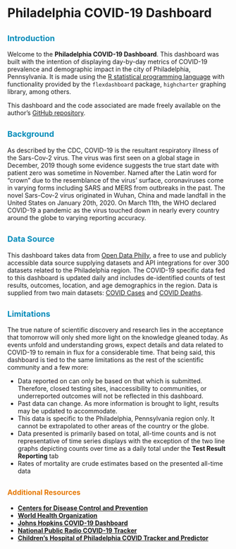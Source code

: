 # Philadelphia COVID-19 Dashboard

## <span style="color: #008cba; font-size:18px;">**Introduction**</span>

Welcome to the **Philadelphia COVID-19 Dashboard**. This dashboard was built with the intention of displaying day-by-day metrics of COVID-19 prevalence and demographic impact in the city of Philadelphia, Pennsylvania. It is made using the [R statistical programming language](https://www.r-project.org/about.html) with functionality provided by the `flexdashboard` package, `highcharter` graphing library, among others.

This dashboard and the code associated are made freely available on the author’s [GitHub repository](https://github.com/rsh52/COVID_Research).

## <span style="color: #008cba; font-size:18px ">**Background**</span>

As described by the CDC, COVID-19 is the resultant respiratory illness of the Sars-Cov-2 virus. The virus was first seen on a global stage in December, 2019 though some evidence suggests the true start date with patient zero was sometime in November. Named after the Latin word for “crown” due to the resemblance of the virus’ surface, coronaviruses come in varying forms including SARS and MERS from outbreaks in the past. The novel Sars-Cov-2 virus originated in Wuhan, China and made landfall in the United States on January 20th, 2020. On March 11th, the WHO declared COVID-19 a pandemic as the virus touched down in nearly every country around the globe to varying reporting accuracy. 

## <span style="color: #008cba; font-size:18px ">**Data Source**</span>

This dashboard takes data from [Open Data Philly](https://www.opendataphilly.org/), a free to use and publicly accessible data source supplying datasets and API integrations for over 300 datasets related to the Philadelphia region. The COVID-19 specific data fed to this dashboard is updated daily and includes de-identified counts of test results, outcomes, location, and age demographics in the region. Data is supplied from two main datasets: [COVID Cases](https://www.opendataphilly.org/dataset/covid-cases) and [COVID Deaths](https://www.opendataphilly.org/dataset/covid-deaths).

## <span style="color: #008cba; font-size:18px ">**Limitations**</span>

The true nature of scientific discovery and research lies in the acceptance that tomorrow will only shed more light on the knowledge gleaned today. As events unfold and understanding grows, expect details and data related to COVID-19 to remain in flux for a considerable time. That being said, this dashboard is tied to the same limitations as the rest of the scientific community and a few more:

- Data reported on can only be based on that which is submitted. Therefore, closed testing sites, inaccessibility to communities, or underreported outcomes will not be reflected in this dashboard.
- Past data can change. As more information is brought to light, results may be updated to accommodate.
- This data is specific to the Philadelphia, Pennsylvania region only. It cannot be extrapolated to other areas of the country or the globe.
- Data presented is primarily based on total, all-time counts and is not representative of time series displays with the exception of the two line graphs depicting counts over time as a daily total under the **Test Result Reporting** tab
- Rates of mortality are crude estimates based on the presented all-time data

## <span style="color: #e67904; font-size:16px ">**Additional Resources**</span>

- **[Centers for Disease Control and Prevention](https://www.cdc.gov/coronavirus/2019-ncov/index.html)**
- **[World Health Organization](https://www.who.int/emergencies/diseases/novel-coronavirus-2019)**
- **[Johns Hopkins COVID-19 Dashboard](https://coronavirus.jhu.edu/map.html)**
- **[National Public Radio COVID-19 Tracker](https://www.npr.org/sections/health-shots/2020/03/16/816707182/map-tracking-the-spread-of-the-coronavirus-in-the-u-s)**
- **[Children’s Hospital of Philadelphia COVID Tracker and Predictor](https://policylab.chop.edu/covid-lab-mapping-covid-19-your-community)**
